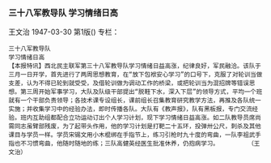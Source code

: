 ### 三十八军教导队  学习情绪日高
王文治
1947-03-30
第1版()
专栏：

    三十八军教导队
    学习情绪日高
    【本报特讯】西北民主联军第三十八军教导队学习情绪日益高涨，纪律良好，军民融洽。该队于三月一日开学，首先进行了两周思想教育，在“放下包袱安心学习”的口号下，克服了对轮训当做支差，认为不得已轮到就受受，及借轮训做为调动工作的桥梁，或把轮训当为混招牌等错误思想。第三周开始军事学习，大队及队级干部提出“脱鞋下水，深入下层”的领导方式，平均一个班就有一个干部负责领导；各技术课专设组长，课前组长召集教育研究教学方法，再推及各队统一实施；并收集学习中的经验办法，即时传播各队。大队有《教声报》，队有黑板报，专门交流经验。班内互助组都配合立功运动订出个人学习计划，现下学习情绪日益高涨。如二队教导员席尚需同志虽臂部残废，为了起带头作用，他的学习计划是打靶二十五环，投弹卅公尺，刺杀及其他课目与学员一样。学员宋锡文用小木棍绑在手指节上，练习引枪时九十度的弯曲，一队李祖武手指也不习惯弯曲，他随时随地的练；三队高健英经医生批准休养，仍抱病学习。        （王文治）
